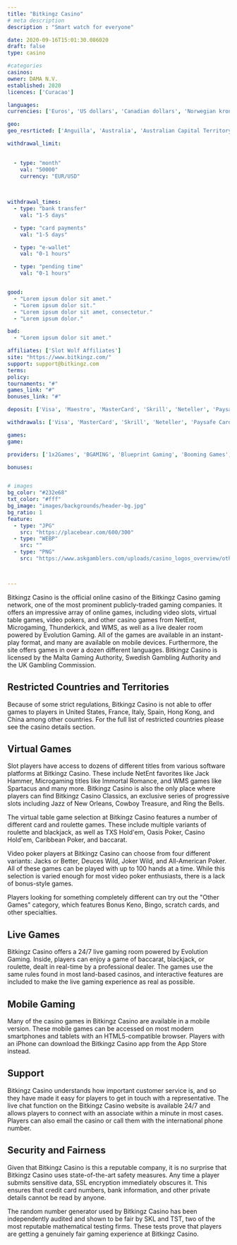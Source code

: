 ```yaml
---
title: "Bitkingz Casino"
# meta description
description : "Smart watch for everyone"

date: 2020-09-16T15:01:30.086020
draft: false
type: casino

#categories
casinos: 
owner: DAMA N.V.
established: 2020
licences: ['Curacao']

languages: 
currencies: ['Euros', 'US dollars', 'Canadian dollars', 'Norwegian kroner', 'New Zealand dollars', 'Polish zlotys', 'Russian rubles', 'Japanese yen', 'Brazilian reals', 'Indian rupees', 'Bitcoin', 'Bitcoin Cash', 'Ethereum', 'Tether', 'Litecoin', 'Dogecoin', 'Australian dollars']

geo: 
geo_resrticted: ['Anguilla', 'Australia', 'Australian Capital Territory', 'New South Wales', 'Northern Territory', 'Queensland', 'South Australia', 'Tasmania', 'Victoria', 'Western Australia', 'Belgium', 'Czech Republic', 'Estonia', 'France', 'French Guiana', 'French Polynesia', 'Germany', 'Schleswig-Holstein', 'Guadeloupe', 'Italy', 'Latvia', 'Lithuania', 'Martinique', 'Mayotte', 'Metropolitan France', 'New Caledonia', 'Réunion', 'Saint Martin', 'Slovakia', 'Spain', 'Sweden', 'Switzerland', 'Turkey', 'United Kingdom', 'United States', 'Alabama', 'Alaska', 'American Samoa', 'Arizona', 'Arkansas', 'California', 'Colorado', 'Connecticut', 'Delaware', 'District of Columbia', 'Florida', 'Georgia(US)', 'Guam', 'Hawaii', 'Idaho', 'Illinois', 'Indiana', 'Iowa', 'Kansas', 'Kentucky', 'Louisiana', 'Maine', 'Maryland', 'Massachusetts', 'Michigan', 'Minnesota', 'Mississippi', 'Missouri', 'Montana', 'Nebraska', 'Nevada', 'New Hampshire', 'New Jersey', 'New Mexico', 'New York', 'North Carolina', 'North Dakota', 'Northern Mariana Islands', 'Ohio', 'Oklahoma', 'Oregon', 'Pennsylvania', 'Rhode Island', 'South Carolina', 'South Dakota', 'Tennessee', 'Texas', 'U.S. Virgin Islands', 'Utah', 'Vermont', 'Virginia', 'Washington', 'West Virginia', 'Wisconsin', 'Wyoming', 'Wallis and Futuna']

withdrawal_limit:

  
  - type: "month"
    val: "50000"
    currency: "EUR/USD"
  
  

withdrawal_times:
  - type: "bank transfer"
    val: "1-5 days"

  - type: "card payments"
    val: "1-5 days"

  - type: "e-wallet"
    val: "0-1 hours"

  - type: "pending time"
    val: "0-1 hours"


good:
  - "Lorem ipsum dolor sit amet."
  - "Lorem ipsum dolor sit."
  - "Lorem ipsum dolor sit amet, consectetur."
  - "Lorem ipsum dolor."

bad:
  - "Lorem ipsum dolor sit amet."

affiliates: ['Slot Wolf Affiliates']
site: "https://www.bitkingz.com/"
support: support@bitkingz.com
terms:
policy:
tournaments: "#"
games_link: "#"
bonuses_link: "#"

deposit: ['Visa', 'Maestro', 'MasterCard', 'Skrill', 'Neteller', 'Paysafe Card', 'instaDebit', 'iDebit', 'Neosurf', 'PurplePay', 'EcoPayz', 'CoinsPaid']

withdrawals: ['Visa', 'MasterCard', 'Skrill', 'Neteller', 'Paysafe Card', 'instaDebit', 'iDebit', 'Bank Wire Transfer', 'Interac', 'EcoPayz', 'CoinsPaid']

games: 
game:

providers: ['1x2Games', 'BGAMING', 'Blueprint Gaming', 'Booming Games', 'Betsoft', 'Elk Studios', 'Endorphina', 'Ezugi', 'GameArt', 'Habanero', 'Iron Dog Studios', 'Merkur Gaming', 'Mr. Slotty', 'Playtech', 'Push Gaming', 'Thunderkick', 'Yggdrasil Gaming', 'Evolution Gaming', 'Leap', 'Red Tiger Gaming', 'Wazdan']

bonuses:


# images
bg_color: "#232e68"
txt_color: "#fff"
bg_image: "images/backgrounds/header-bg.jpg"
bg_ratio: 1
feature:
  - type: "JPG"
    src: "https://placebear.com/600/300"   
  - type: "WEBP"
    src: ""
  - type: "PNG"
    src: "https://www.askgamblers.com/uploads/casino_logos_overview/other/5c/3b/8d/5064c42906e723911f490b5bfa6e8a874e/casino-euro-3.png"



---
```


Bitkingz Casino is the official online casino of the Bitkingz Casino gaming network, one of the most prominent publicly-traded gaming companies. It offers an impressive array of online games, including video slots, virtual table games, video pokers, and other casino games from NetEnt, Microgaming, Thunderkick, and WMS, as well as a live dealer room powered by Evolution Gaming. All of the games are available in an instant-play format, and many are available on mobile devices. Furthermore, the site offers games in over a dozen different languages. Bitkingz Casino is licensed by the Malta Gaming Authority, Swedish Gambling Authority and the UK Gambling Commission.

## Restricted Countries and Territories
Because of some strict regulations, Bitkingz Casino is not able to offer games to players in United States, France, Italy, Spain, Hong Kong, and China among other countries. For the full list of restricted countries please see the casino details section.

## Virtual Games
Slot players have access to dozens of different titles from various software platforms at Bitkingz Casino. These include NetEnt favorites like Jack Hammer, Microgaming titles like Immortal Romance, and WMS games like Spartacus and many more. Bitkingz Casino is also the only place where players can find Bitkingz Casino Classics, an exclusive series of progressive slots including Jazz of New Orleans, Cowboy Treasure, and Ring the Bells.

The virtual table game selection at Bitkingz Casino features a number of different card and roulette games. These include multiple variants of roulette and blackjack, as well as TXS Hold'em, Oasis Poker, Casino Hold'em, Caribbean Poker, and baccarat.

Video poker players at Bitkingz Casino can choose from four different variants: Jacks or Better, Deuces Wild, Joker Wild, and All-American Poker. All of these games can be played with up to 100 hands at a time. While this selection is varied enough for most video poker enthusiasts, there is a lack of bonus-style games.

Players looking for something completely different can try out the "Other Games" category, which features Bonus Keno, Bingo, scratch cards, and other specialties.

## Live Games
Bitkingz Casino offers a 24/7 live gaming room powered by Evolution Gaming. Inside, players can enjoy a game of baccarat, blackjack, or roulette, dealt in real-time by a professional dealer. The games use the same rules found in most land-based casinos, and interactive features are included to make the live gaming experience as real as possible.

## Mobile Gaming
Many of the casino games in Bitkingz Casino are available in a mobile version. These mobile games can be accessed on most modern smartphones and tablets with an HTML5-compatible browser. Players with an iPhone can download the Bitkingz Casino app from the App Store instead.

## Support
Bitkingz Casino understands how important customer service is, and so they have made it easy for players to get in touch with a representative. The live chat function on the Bitkingz Casino website is available 24/7 and allows players to connect with an associate within a minute in most cases. Players can also email the casino or call them with the international phone number.

## Security and Fairness
Given that Bitkingz Casino is this a reputable company, it is no surprise that Bitkingz Casino uses state-of-the-art safety measures. Any time a player submits sensitive data, SSL encryption immediately obscures it. This ensures that credit card numbers, bank information, and other private details cannot be read by anyone.

The random number generator used by Bitkingz Casino has been independently audited and shown to be fair by SKL and TST, two of the most reputable mathematical testing firms. These tests prove that players are getting a genuinely fair gaming experience at Bitkingz Casino.